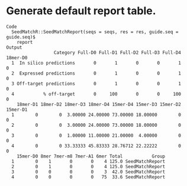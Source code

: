 # Generate default report table.

    Code
      SeedMatchR::SeedMatchReport(seqs = seqs, res = res, guide.seq = guide.seq)$
        report
    Output
                      Category Full-D0 Full-D1 Full-D2 Full-D3 Full-D4 18mer-D0
      1  In silico predictions       0       1       0       0       1        0
      2  Expressed predictions       0       1       0       0       1        0
      3 Off-target predictions       0       1       0       0       1        0
      4           % off-target       0     100       0       0     100        0
        18mer-D1 18mer-D2 18mer-D3 18mer-D4 15mer-D4 15mer-D3 15mer-D2 15mer-D1
      1        0        0  3.00000 24.00000 73.00000 18.00000        0        0
      2        0        0  3.00000 24.00000 73.00000 18.00000        0        0
      3        0        0  1.00000 11.00000 21.00000  4.00000        0        0
      4        0        0 33.33333 45.83333 28.76712 22.22222        0        0
        15mer-D0 8mer 7mer-m8 7mer-A1 6mer Total           Group
      1        0    1       0       0    4 125.0 SeedMatchReport
      2        0    1       0       0    4 125.0 SeedMatchReport
      3        0    0       0       0    3  42.0 SeedMatchReport
      4        0    0       0       0   75  33.6 SeedMatchReport

